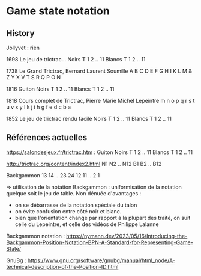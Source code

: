 
# Game state notation

## History

Jollyvet : rien

1698 Le jeu de trictrac...
Noirs  T 1 2 .. 11
Blancs T 1 2 .. 11

1738 Le Grand Trictrac, Bernard Laurent Soumille
A B C D E F G H I K L M
& Z Y X V T S R Q P O N

1816 Guiton
Noirs  T 1 2 .. 11
Blancs T 1 2 .. 11

1818 Cours complet de Trictrac, Pierre Marie Michel Lepeintre
m n o p q r s t u v x y
l k j i h g f e d c b a

1852 Le jeu de trictrac rendu facile
Noirs  T 1 2 .. 11
Blancs T 1 2 .. 11

## Références actuelles

https://salondesjeux.fr/trictrac.htm : Guiton
Noirs  T 1 2 .. 11
Blancs T 1 2 .. 11

http://trictrac.org/content/index2.html
N1 N2 .. N12
B1 B2 .. B12

Backgammon
13 14 .. 23 24
12 11 .. 2  1

=> utilisation de la notation Backgammon : uniformisation de la notation quelque soit le jeu de table. 
Non dénuée d'avantages : 
- on se débarrasse de la notation spéciale du talon
- on évite confusion entre côté noir et blanc.
- bien que l'orientation change par rapport à la plupart des traité, on suit celle du Lepeintre, et celle des vidéos de Philippe Lalanne

Backgammon notation : https://nymann.dev/2023/05/16/Introducing-the-Backgammon-Position-Notation-BPN-A-Standard-for-Representing-Game-State/

GnuBg : https://www.gnu.org/software/gnubg/manual/html_node/A-technical-description-of-the-Position-ID.html
